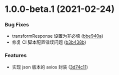 # 1.0.0-beta.1 (2021-02-24)


### Bug Fixes

* transformResponse 设置为非必填 ([bbe940a](https://github.com/zhbhun/eaxios/commit/bbe940a98fec926365bb73ffad99ed52da7be7e5))
* 修复 CI 脚本配置错误问题 ([b3b438b](https://github.com/zhbhun/eaxios/commit/b3b438bb5e57c5336a5acfed5a94ffa8ecded7c1))


### Features

* 实现 json 版本的 axios 封装 ([3d74c11](https://github.com/zhbhun/eaxios/commit/3d74c118332ce29251bad1c1a239074bbe757e9f))
